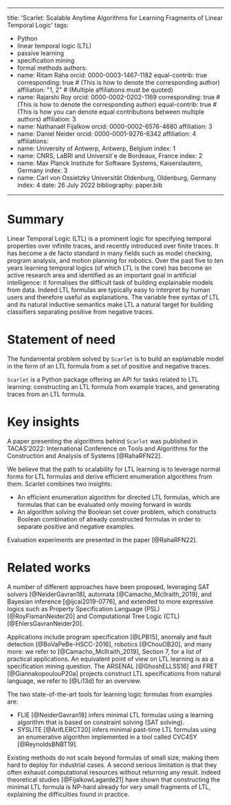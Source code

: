 
---
title: 'Scarlet: Scalable Anytime Algorithms for Learning Fragments of Linear Temporal Logic'
tags:
  - Python
  - linear temporal logic (LTL)
  - passive learning
  - specification mining
  - formal methods
authors:
  - name: Ritam Raha
    orcid: 0000-0003-1467-1182
    equal-contrib: true
    corresponding: true # (This is how to denote the corresponding author)
    affiliation: "1, 2" # (Multiple affiliations must be quoted)
  - name: Rajarshi Roy
    orcid: 0000-0002-0202-1169
    corresponding: true # (This is how to denote the corresponding author)
    equal-contrib: true # (This is how you can denote equal contributions between multiple authors)
    affiliation: 3
  - name: Nathanaël Fijalkow
    orcid: 0000-0002-6576-4680
    affiliation: 3
  - name: Daniel Neider
    orcid: 0000-0001-9276-6342
    affiliation: 4
affiliations:
 - name: University of Antwerp, Antwerp, Belgium
   index: 1
 - name: CNRS, LaBRI and Universit´e de Bordeaux, France
   index: 2
 - name: Max Planck Institute for Software Systems, Kaiserslautern, Germany
   index: 3
 - name: Carl von Ossietzky Universität Oldenburg, Oldenburg, Germany
   index: 4
date: 26 July 2022
bibliography: paper.bib
---

# Summary

Linear Temporal Logic (LTL) is a prominent logic for specifying temporal properties over infinite traces, and recently introduced over finite traces. It has become a de facto standard in many fields such as model checking, program analysis, and motion planning for robotics. Over the past five to ten years learning temporal logics (of which LTL is the core) has become an active research area and identified as an important goal in artificial intelligence: it formalises the difficult task of building explainable models from data. Indeed LTL formulas are typically easy to interpret by human users and therefore useful as explanations. The variable free syntax of LTL and its natural inductive semantics make LTL a natural target for building classifiers separating positive from negative traces.

# Statement of need

The fundamental problem solved by `Scarlet` is to build an explainable model in the form of an LTL formula from a set of positive and negative traces.

`Scarlet` is a Python package offering an API for tasks related to LTL learning: constructing an LTL formula from example traces, and generating traces from an LTL formula.

# Key insights

A paper presenting the algorithms behind `Scarlet` was published in TACAS'2022: International Conference on Tools and Algorithms for the Construction and Analysis of Systems [@RahaRFN22]. 

We believe that the path to scalability for LTL learning is to leverage normal forms for LTL formulas and derive efficient enumeration algorithms from them. Scarlet combines two insights:

* An efficient enumeration algorithm for directed LTL formulas, which are formulas that can be evaluated only moving forward in words
* An algorithm solving the Boolean set cover problem, which constructs Boolean combination of already constructed formulas in order to separate positive and negative examples.

Evaluation experiments are presented in the paper [@RahaRFN22].

# Related works

A number of different approaches have been proposed, leveraging SAT solvers [@NeiderGavran18], automata [@Camacho_McIlraith_2019], and Bayesian inference [@ijcai2019-0776], and extended to more expressive logics such as Property Specification Language (PSL) [@RoyFismanNeider20] and Computational Tree Logic (CTL) [@EhlersGavranNeider20].

Applications include program specification [@LPB15], anomaly and fault detection [@BoVaPeBe-HSCC-2016], robotics [@ChouOB20], and many more: we refer to [@Camacho_McIlraith_2019], Section 7, for a list of practical applications.
An equivalent point of view on LTL learning is as a specification mining question. 
The ARSENAL [@GhoshELLSS16] and FRET [@GiannakopoulouP20a] projects construct LTL specifications from natural language, we refer to [@Li13d] for an overview.

The two state-of-the-art tools for learning logic formulas from examples are:
* FLIE [@NeiderGavran18] infers minimal LTL formulas using a learning algorithm that is based on constraint solving (SAT solving).
* SYSLITE [@ArifLERCT20] infers minimal past-time LTL formulas using an enumerative algorithm implemented in a tool called CVC4SY [@ReynoldsBNBT19].

Existing methods do not scale beyond formulas of small size, making them hard to deploy for industrial cases. A second serious limitation is that they often exhaust computational resources without returning any result. Indeed theoretical studies [@FijalkowLagarde21] have shown that constructing the minimal LTL formula is NP-hard already for very small fragments of LTL, explaining the difficulties found in practice.
